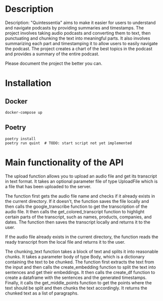 Description
===========

Description: "Quintessentia" aims to make it easier for users to understand and
navigate podcasts by providing summaries and timestamps. The project involves
taking audio podcasts and converting them to text, then punctuating and chunking
the text into meaningful parts. It also involves summarizing each part and
timestamping it to allow users to easily navigate the podcast. The project
creates a chart of the best topics in the podcast and provides a summary of the
entire podcast.

Please document the project the better you can.


Installation
============

Docker
------

```shell
docker-compose up
```

Poetry
------

```shell
poetry install
poetry run quint  # TODO: start script not yet implemented
```


Main functionality of the API
=============================
The upload function allows you to upload an audio file and get its transcript in
text format. It takes an optional parameter file of type UploadFile which is a
file that has been uploaded to the server.

The function first gets the audio file name and checks if it already exists in
the current directory. If it doesn't, the function saves the file locally and
then calls the google_transcribe function to get the transcription of the audio
file. It then calls the get_colored_transcript function to highlight certain
parts of the transcript, such as names, products, companies, and dates. The
function then saves the transcript locally and returns it to the user.

If the audio file already exists in the current directory, the function reads
the ready transcript from the local file and returns it to the user.

The chunking_text function takes a block of text and splits it into reasonable
chunks. It takes a parameter body of type Body, which is a dictionary containing
the text to be chunked. The function first extracts the text from the input and
then calls the create_embedding function to split the text into sentences and
get their embeddings. It then calls the create_df function to create a dataframe
with the sentences and the generated timestamps. Finally, it calls the
get_middle_points function to get the points where the text should be split and
then chunks the text accordingly. It returns the chunked text as a list of
paragraphs.
